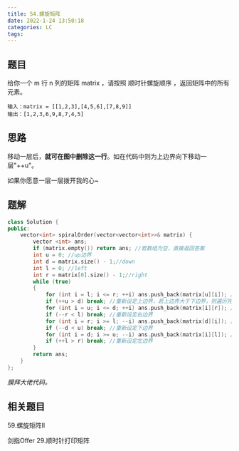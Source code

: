 ```yaml
---
title: 54.螺旋矩阵
date: 2022-1-24 13:50:18
categories: LC
tags:
---
```


## 题目

给你一个 m 行 n 列的矩阵 matrix ，请按照 顺时针螺旋顺序 ，返回矩阵中的所有元素。

    输入：matrix = [[1,2,3],[4,5,6],[7,8,9]]
    输出：[1,2,3,6,9,8,7,4,5]

## 思路

移动一层后，**就可在图中删除这一行**。如在代码中则为上边界向下移动一层"++u"。

如果你愿意一层一层拨开我的心~

## 题解

```c++
class Solution {
public:
    vector<int> spiralOrder(vector<vector<int>>& matrix) {
        vector <int> ans;
        if (matrix.empty()) return ans; //若数组为空，直接返回答案
        int u = 0; //up边界
        int d = matrix.size() - 1;//down
        int l = 0; //left
        int r = matrix[0].size() - 1;//right
        while (true)
        {
            for (int i = l; i <= r; ++i) ans.push_back(matrix[u][i]); //向右移动直到最右
            if (++u > d) break; //重新设定上边界，若上边界大于下边界，则遍历完成，下同
            for (int i = u; i <= d; ++i) ans.push_back(matrix[i][r]); //向下
            if (--r < l) break; //重新设定右边界
            for (int i = r; i >= l; --i) ans.push_back(matrix[d][i]); //向左
            if (--d < u) break; //重新设定下边界
            for (int i = d; i >= u; --i) ans.push_back(matrix[i][l]); //向上
            if (++l > r) break; //重新设定左边界
        }
        return ans;
    }
};
```

*膜拜大佬代码。*

## 相关题目

59.螺旋矩阵II

剑指Offer 29.顺时针打印矩阵




